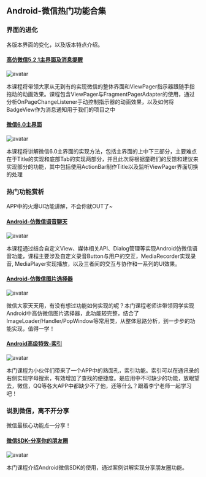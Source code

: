 ## Android-微信热门功能合集

### 界面的进化

各版本界面的变化，以及版本特点介绍。

#### [高仿微信5.2.1主界面及消息提醒](https://www.imooc.com/learn/198)

![avatar](https://img.mukewang.com/541698a40001d1c306000338-240-135.jpg)

本课程将带领大家从无到有的实现微信的整体界面和ViewPager指示器跟随手指拖动的动画效果。课程包含ViewPager与FragmentPagerAdapter的使用，通过分析OnPageChangeListener手动控制指示器的动画效果，以及如何将BadgeView作为消息通知用于我们的项目之中

#### [微信6.0主界面](https://www.imooc.com/learn/273)

![avatar](https://img.mukewang.com/574667c80001596e06000338-240-135.jpg)

本课程将讲解微信6.0主界面的实现方法，包括主界面的上中下三部分，主要难点在于Title的实现和底部Tab的实现两部分，并且此次将根据童鞋们的反馈和建议来实现部分的功能，其中包括使用ActionBar制作Title以及监听ViewPager界面切换的处理

### 热门功能赏析

APP中的火爆UI功能讲解，不会你就OUT了~

#### [Android-仿微信语音聊天](https://www.imooc.com/learn/383)

![avatar](https://img4.mukewang.com/55403cbd0001f88806000338-240-135.jpg)

本课程通过结合自定义View、媒体相关API、Dialog管理等实现Android仿微信语音功能，课程主要涉及自定义录音Button与用户的交互，MediaRecorder实现录音, MediaPlayer实现播放，以及三者间的交互与协作和一系列的UI效果。

#### [Android-仿微信图片选择器](https://www.imooc.com/learn/489)

![avatar](https://img.mukewang.com/55e3bbf90001bb3706000338-240-135.jpg)

微信大家天天用，有没有想过功能如何实现的呢？本门课程老师讲带领同学实现Android中高仿微信图片选择器，此功能较完整，结合了ImageLoader/Handler/PopWindow等常用类，从整体思路分析，到一步步的功能实现，值得一学！

#### [Android高级特效-索引](https://www.imooc.com/learn/493)

![avatar](https://img4.mukewang.com/5791931f00018e6106000338-240-135.jpg)

本门课程为小伙伴们带来了一个APP中的熟面孔，索引功能。索引可以在通讯录的右侧实现字母搜索，有效增加了查找的便捷度。是应用中不可缺少的功能，放眼望去，微信，QQ等各大APP中都缺少不了他，还等什么？跟着李宁老师一起学习吧！

### 说到微信，离不开分享

微信最核心功能点—分享！

#### [微信SDK-分享你的朋友圈](https://www.imooc.com/learn/455)

![avatar](https://img2.mukewang.com/55ac53600001fc8706000338-240-135.jpg)

本门课程介绍Android微信SDK的使用，通过案例讲解实现分享朋友圈功能。

